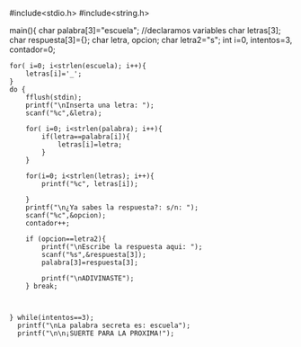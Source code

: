 #include<stdio.h>
#include<string.h>

main(){
	char palabra[3]="escuela"; //declaramos variables
	char letras[3];
	char respuesta[3]={};
	char letra, opcion;
	char letra2="s";
	int i=0, intentos=3, contador=0;
	
	
	for( i=0; i<strlen(escuela); i++){
		letras[i]='_';
	}
    do {
    	fflush(stdin);
    	printf("\nInserta una letra: ");
    	scanf("%c",&letra);
    	
    	for( i=0; i<strlen(palabra); i++){
    		if(letra==palabra[i]){
    			letras[i]=letra;
			}
		}
		
		for(i=0; i<strlen(letras); i++){
			printf("%c", letras[i]);
			
		}
		printf("\n¿Ya sabes la respuesta?: s/n: ");
		scanf("%c",&opcion);
		contador++;
		
		if (opcion==letra2){
			printf("\nEscribe la respuesta aqui: ");
			scanf("%s",&respuesta[3]);
			palabra[3]=respuesta[3];
			
			printf("\nADIVINASTE");
		} break;
		
		
	
	} while(intentos==3);
      printf("\nLa palabra secreta es: escuela");
      printf("\n\n¡SUERTE PARA LA PROXIMA!");
